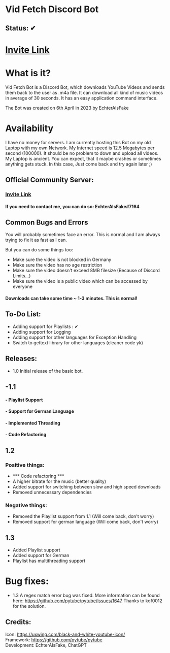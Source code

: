 # Vid Fetch Discord Bot
## Status: ✔
# [Invite Link](https://discord.com/oauth2/authorize?client_id=1093631510428516434&permissions=2147486720&scope=bot)

# What is it? 

Vid Fetch Bot is a Discord Bot, which downloads YouTube Videos and sends them back to the
user as .m4a file. It can download all kind of music videos in average of 30 seconds. It has an easy application command interface.

The Bot was created on 6th April in 2023 by EchterAlsFake

# Availability

I have no money for servers. I am currently hosting this Bot on my old Laptop with my own Network. My Internet speed is 12.5 Megabytes per second (100000). It should be no problem to down and upload all videos.
My Laptop is ancient. You can expect, that it maybe crashes or sometimes anything gets stuck. In this case, Just come back and try again later ;) 


## Official Community Server:

### [Invite Link](https://discord.gg/CFTNHxgXje)

#### If you need to contact me, you can do so: EchterAlsFake#7164

## Common Bugs and Errors

You will probably sometimes face an error. This is normal and I am always trying to fix it as fast as I can.

But you can do some things too:


- Make sure the video is not blocked in Germany
- Make sure the video has no age restriction
- Make sure the video doesn't exceed 8MB filesize  (Because of Discord Limits...)
- Make sure the video is a public video which can be accessed by everyone


#### Downloads can take some time  ~ 1-3 minutes.  This is normal! 


## To-Do List:

 - Adding support for Playlists : ✔
 - Adding support for Logging
 - Adding support for other languages for Exception Handling
 - Switch to gettext library for other languages (cleaner code yk) 

## Releases:

- 1.0 Initial release of the basic bot. 

## -1.1

#### - Playlist Support
#### - Support for German Language
#### - Implemented Threading
#### - Code Refactoring

##  1.2
### Positive things:

- *** Code refactoring *** 
- A higher bitrate for the music (better quality)
- Added support for switching between slow and high speed downloads
- Removed unnecessary dependencies

### Negative things:

- Removed the Playlist support from 1.1 (Will come back, don't worry)
- Removed support for german language (Will come back, don't worry)

## 1.3

- Added Playlist support
- Added support for German
- Playlist has multithreading support

# Bug fixes:

- 1.3 A regex match error bug was fixed.  More information can be found here: https://github.com/pytube/pytube/issues/1647 Thanks to kof0012 for the solution.

## Credits:

Icon: https://uxwing.com/black-and-white-youtube-icon/ <br>
Framework: https://github.com/pytube/pytube <br>
Development: EchterAlsFake, ChatGPT
